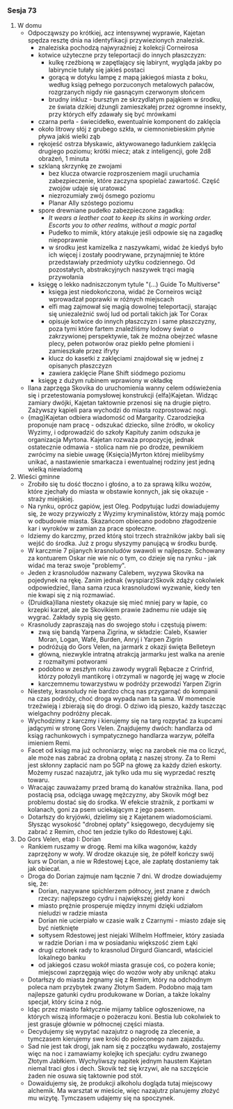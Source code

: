 ### Sesja 73
1. W domu
    - Odpocząwszy po krótkiej, acz intensywnej wyprawie, Kajetan spędza resztę dnia na identyfikacji przywiezionych znalezisk.
        - znaleziska pochodzą najwyraźniej z kolekcji Corneirosa
        - kotwice użyteczne przy teleportacji do innych płaszczyzn:
            - kulkę rzeźbioną w zapętlający się labirynt, wygląda jakby po labiryncie tułały się jakieś postaci
            - gorącą w dotyku lampę z mapą jakiegoś miasta z boku, według ksiąg pełnego porzuconych metalowych pałaców, rozgrzanych nigdy nie gasnącym czerwonym słońcem
            - brudny inkluz - bursztyn ze skrzydlatym pająkiem w środku, ze świata dzikiej dżungli zamieszkałej przez ogromne insekty, przy których elfy zdawały się być mrówkami
        - czarna perła - świecidełko, ewentualnie komponent do zaklęcia
        - około litrowy słój z grubego szkła, w ciemnoniebieskim płynie pływa jakiś wielki ząb
        - rękojeść ostrza błyskawic, aktywowanego ładunkiem zaklęcia drugiego poziomu; krótki miecz; atak z inteligencji, gołe 2d8 obrażeń, 1 minuta
        - szklaną skrzynkę ze zwojami
            - bez klucza otwarcie rozproszeniem magii uruchamia zabezpieczenie, które zaczyna spopielać zawartość. Część zwojów udaje się uratować
            - niezrozumiały zwój ósmego poziomu
            - Planar Ally szóstego poziomu
        - spore drewniane pudełko zabezpieczone zagadką:
            - _It wears a leather coat to keep its skins in working order. Escorts you to other realms, without a magic portal_
            - Pudełko to mimik, który atakuje jeśli odpowie się na zagadkę niepoprawnie
            - w środku jest kamizelka z naszywkami, widać że kiedyś było ich więcej i zostały poodrywane, przynajmniej te które przedstawiały przedmioty użytku codziennego. Od pozostałych, abstrakcyjnych naszywek trąci magią przywołania
        - księgę o lekko nadniszczonym tytule "(...) Guide To Multiverse"
            - księga jest niedokończona, widać że Corneiros wciąż wprowadzał poprawki w różnych miejscach
            - elfi mag zajmował się magią dowolnej teleportacji, starając się uniezależnić swój lud od portali takich jak Tor Corax
            - opisuje kotwice do innych płaszczyzn i same płaszczyzny, poza tymi które fartem znaleźliśmy lodowy świat o zakrzywionej perspektywie, tak że można obejrzeć własne plecy, pełen potworów oraz piekło pełne płomieni i zamieszkałe przez ifryty
            - klucz do kasetki z zaklęciami znajdował się w jednej z opisanych płaszczyzn
            - zawiera zaklęcie Plane Shift siódmego poziomu
        - księgę z dużym rubinem wprawiony w okładkę
    - Ilana zaprzęga Skovika do uruchomienia wanny celem odświeżenia się i przetestowania pomysłowej konstrukcji {elfa}Kajetan. Widząc zamiary dwójki, Kajetan taktownie przenosi się na drugie piętro. Zażywszy kąpieli para wychodzi do miasta rozprostować nogi.
    - {mag}Kajetan odbiera wiadomość od Margarity. Czarodziejka proponuje nam pracę - odszukać dziecko, silne źródło, w okolicy Wyzimy, i odprowadzić do szkoły Kapituły zanim odszuka je organizacja Myrtona. Kajetan rozważa propozycję, jednak ostatecznie odmawia - stolica nam nie po drodze, pewnikiem zwrócimy na siebie uwagę {Księcia}Myrton której mielibyśmy unikać, a nastawienie smarkacza i ewentualnej rodziny jest jedną wielką niewiadomą
2. Wieści gminne
    - Zrobiło się tu dość tłoczno i głośno, a to za sprawą kilku wozów, które zjechały do miasta w obstawie konnych, jak się okazuje - straży miejskiej.
    - Na rynku, oprócz gapiów, jest Oleg. Podpytując ludzi dowiadujemy się, że wozy przywiozły z Wyzimy kryminalistów, którzy mają pomóc w odbudowie miasta. Skazańcom obiecano podobno złagodzenie kar i wyroków w zamian za prace społeczne.
    - Idziemy do karczmy, przed którą stoi trzech strażników jakby bali się wejść do środka. Już z progu słyszymy panującą w środku burdę.
    - W karczmie 7 pijanych krasnoludów swawoli w najlepsze. Schowany za kontuarem Oskar nie wie nic o tym, co dzieje się na rynku - jak widać ma teraz swoje "problemy".
    - Jeden z krasnoludów nazwany Calebem, wyzywa Skovika na pojedynek na rękę. Zanim jednak {wyspiarz}Skovik zdąży cokolwiek odpowiedzieć, Ilana sama rzuca krasnoludowi wyzwanie, kiedy ten nie kwapi się z nią rozmawiać.
    - {Druidka}Ilana niestety okazuje się mieć mniej pary w łapie, co krzepki karzeł, ale ze Skovikiem prawie żadnemu nie udaje się wygrać. Zakłady sypią się gęsto.
    - Krasnoludy zapraszają nas do swojego stołu i częstują piwem:
        - zwą się bandą Yarpena Zigrina, w składzie: Caleb, Ksawier Moran, Logan, Wafé, Burden, Anryj i Yarpen Zigrin
        - podróżują do Gors Velen, na jarmark z okazji święta Belleteyn
        - główną, niezwykle intratną atrakcją jarmarku jest walka na arenie z rozmaitymi potworami
        - podobno w zeszłym roku zawody wygrali Rębacze z Crinfrid, którzy położyli mantikorę i otrzymali w nagordę jej wagę w złocie
        - karczemnemu towarzystwu w podróży przewodzi Yarpen Zigrin
    - Niestety, krasnoludy nie bardzo chcą nas przygarnąć do kompanii na czas podróży, choć droga wypada nam ta sama. W momencie trzeźwieją i zbierają się do drogi. O dziwo idą pieszo, każdy taszcząc wielgachny podróżny plecak.
    - Wychodzimy z karczmy i kierujemy się na targ rozpytać za kupcami jadącymi w stronę Gors Velen. Znajdujemy dwóch: handlarza od ksiąg rachunkowych i sympatycznego handlarza warzyw, półelfa imieniem Remi.
    - Facet od ksiąg ma już ochroniarzy, więc na zarobek nie ma co liczyć, ale może nas zabrać za drobną opłatą z naszej strony. Za to Remi jest skłonny zapłacić nam po 5GP na głowę za każdy dzień eskorty. Możemy ruszać nazajutrz, jak tylko uda mu się wyprzedać resztę towaru.
    - Wracając zauważamy przed bramą do kanałów strażnika. Ilana, pod postacią psa, odciąga uwagę mężczyzny, aby Skovik mógł bez problemu dostać się do środka. W efekcie strażnik, z portkami w kolanach, goni za psem uciekającym z jego pasem.
    - Dotarłszy do kryjówki, dzielimy się z Kajetanem wiadomościami. Słysząc wysokość "drobnej opłaty" księgowego, decydujemy się zabrać z Remim, choć ten jedzie tylko do Rdestowej Łąki.
3. Do Gors Velen, etap I: Dorian
    - Rankiem ruszamy w drogę. Remi ma kilka wagonów, każdy zaprzężony w woły. W drodze okazuje się, że półelf kończy swój kurs w Dorian, a nie w Rdestowej Łące, ale zapłatę dostaniemy tak jak obiecał.
    - Droga do Dorian zajmuje nam łącznie 7 dni. W drodze dowiadujemy się, że:
        - Dorian, nazywane spichlerzem północy, jest znane z dwóch rzeczy: najlepszego cydru i największej giełdy koni
        - miasto prężnie prosperuje między innymi dzięki udziałom nieludzi w radzie miasta
        - Dorian nie ucierpiało w czasie walk z Czarnymi - miasto zdaje się być nietknięte
        - sołtysem Rdestowej jest niejaki Wilhelm Hoffmeier, który zasiada w radzie Dorian i ma w posiadaniu większość ziem Łąki
        - drugi członek rady to krasnolud Dirgurd Giancardi, właściciel lokalnego banku
        - od jakiegoś czasu wokół miasta grasuje coś, co pożera konie; miejscowi zaprzęgają więc do wozów woły aby uniknąć ataku
    - Dotarłszy do miasta żegnamy się z Remim, który na odchodnym poleca nam przybytek zwany Złotym Sadem. Podobno mają tam najlepsze gatunki cydru produkowane w Dorian, a także lokalny specjał, który ścina z nóg.
    - Idąc przez miasto faktycznie mijamy tablice ogłoszeniowe, na których wiszą informacje o pożeraczu koni. Bestia lub cokolwiek to jest grasuje głównie w północnej części miasta.
    - Decydujemy się wypytać nazajutrz o nagrodę za zlecenie, a tymczasem kierujemy swe kroki do poleconego nam zajazdu.
    - Sad nie jest tak drogi, jak nam się z początku wydawało, zostajemy więc na noc i zamawiamy kolejkę ich specjału: cydru zwanego Złotym Jabłkiem. Wychyliwszy napitek jednym haustem Kajetan niemal traci głos i dech. Skovik też się krzywi, ale na szczęście żaden nie osuwa się taktownie pod stół.
    - Dowaidujemy się, że produkcji alkoholu dogląda tutaj miejscowy alchemik. Ma warsztat w mieście, więc nazajutrz planujemy złożyć mu wizytę. Tymczasem udajemy się na spoczynek.
